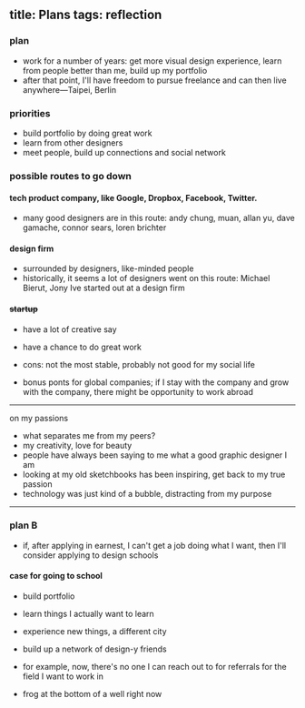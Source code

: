 title: Plans
tags: reflection
---

### plan

- work for a number of years: get more visual design experience, learn from people better than me, build up my portfolio
- after that point, I'll have freedom to pursue freelance and can then live anywhere—Taipei, Berlin

### priorities

- build portfolio by doing great work
- learn from other designers
- meet people, build up connections and social network

### possible routes to go down

#### tech product company, like Google, Dropbox, Facebook, Twitter.

- many good designers are in this route: andy chung, muan, allan yu, dave gamache, connor sears, loren brichter

#### design firm

- surrounded by designers, like-minded people
- historically, it seems a lot of designers went on this route: Michael Bierut, Jony Ive started out at a design firm

#### ~~startup~~

- have a lot of creative say
- have a chance to do great work
- cons: not the most stable, probably not good for my social life

- bonus ponts for global companies; if I stay with the company and grow with the company, there might be opportunity to work abroad

---
on my passions

- what separates me from my peers?
- my creativity, love for beauty
- people have always been saying to me what a good graphic designer I am
- looking at my old sketchbooks has been inspiring, get back to my true passion
- technology was just kind of a bubble, distracting from my purpose

---
### plan B

- if, after applying in earnest, I can't get a job doing what I want, then I'll consider applying to design schools

#### case for going to school

- build portfolio
- learn things I actually want to learn
- experience new things, a different city
- build up a network of design-y friends
- for example, now, there's no one I can reach out to for referrals for the field I want to work in

- frog at the bottom of a well right now